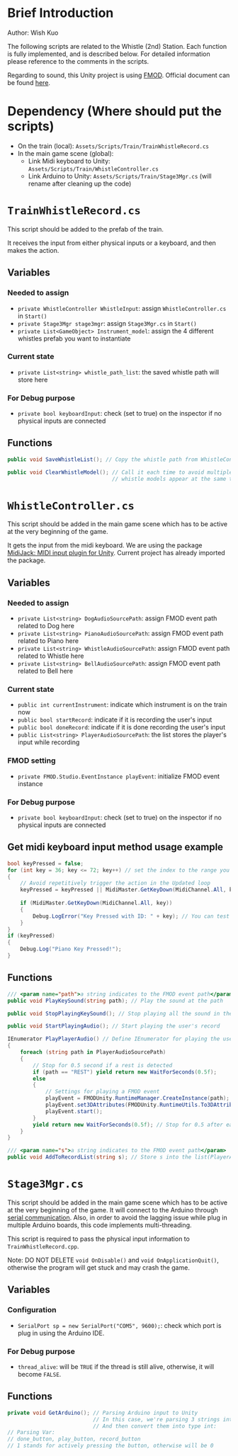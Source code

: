 # Brief Introduction
Author: Wish Kuo

The following scripts are related to the Whistle (2nd) Station.
Each function is fully implemented, and is described below. For detailed information please reference to the comments in the scripts.

Regarding to sound, this Unity project is using [FMOD](https://www.fmod.com/unity).
Official document can be found [here](https://www.fmod.com/resources/documentation-api?version=2.02&page=welcome.html).

# Dependency (Where should put the scripts)
- On the train (local): `Assets/Scripts/Train/TrainWhistleRecord.cs`
- In the main game scene (global):
    - Link Midi keyboard to Unity: `Assets/Scripts/Train/WhistleController.cs`
    - Link Arduino to Unity: `Assets/Scripts/Train/Stage3Mgr.cs` (will rename after cleaning up the code)

# `TrainWhistleRecord.cs`
This script should be added to the prefab of the train.

It receives the input from either physical inputs or a keyboard, and then makes the action.

## Variables 
### Needed to assign
- `private WhistleController WhistleInput`: assign `WhistleController.cs` in `Start()`
- `private Stage3Mgr stage3mgr`: assign `Stage3Mgr.cs` in `Start()`
- `private List<GameObject> Instrument_model`: assign the 4 different whistles prefab you want to instantiate

### Current state
- `private List<string> whistle_path_list`: the saved whistle path will store here

### For Debug purpose
- `private bool keyboardInput`: check (set to true) on the inspector if no physical inputs are connected

## Functions
``` C#
public void SaveWhistleList(); // Copy the whistle path from WhistleController.cs
```

``` C#
public void ClearWhistleModel(); // Call it each time to avoid multiple
                                 // whistle models appear at the same time  
```

# `WhistleController.cs`
This script should be added in the main game scene which has to be active at the very beginning of the game.

It gets the input from the midi keyboard. We are using the package [MidiJack: MIDI input plugin for Unity](https://github.com/keijiro/MidiJack). Current project has already imported the package.

## Variables 
### Needed to assign
- `private List<string> DogAudioSourcePath`: assign FMOD event path related to Dog here
- `private List<string> PianoAudioSourcePath`: assign FMOD event path related to Piano here
- `private List<string> WhistleAudioSourcePath`: assign FMOD event path related to Whistle here
- `private List<string> BellAudioSourcePath`: assign FMOD event path related to Bell here

### Current state
- `public int currentInstrument`: indicate which instrument is on the train now
- `public bool startRecord`: indicate if it is recording the user's input
- `public bool doneRecord`: indicate if it is done recording the user's input
- `public List<string> PlayerAudioSourcePath`: the list stores the player's input while recording

### FMOD setting
- `private FMOD.Studio.EventInstance playEvent`: initialize FMOD event instance

### For Debug purpose
- `private bool keyboardInput`: check (set to true) on the inspector if no physical inputs are connected

## Get midi keyboard input method usage example
``` C#
bool keyPressed = false;
for (int key = 36; key <= 72; key++) // set the index to the range you want to include
{
    // Avoid repetitively trigger the action in the Updated loop
    keyPressed = keyPressed || MidiMaster.GetKeyDown(MidiChannel.All, key); 
    
    if (MidiMaster.GetKeyDown(MidiChannel.All, key))
    {
        Debug.LogError("Key Pressed with ID: " + key); // You can test the key ID with this line
    }
}
if (keyPressed)
{
    Debug.Log("Piano Key Pressed!");
}
```

## Functions
``` C#
/// <param name="path">a string indicates to the FMOD event path</param>
public void PlayKeySound(string path); // Play the sound at the path
```

``` C#
public void StopPlayingKeySound(); // Stop playing all the sound in the scene
```

``` C#
public void StartPlayingAudio(); // Start playing the user's record
```

``` C#
IEnumerator PlayPlayerAudio() // Define IEnumerator for playing the user's record
{
    foreach (string path in PlayerAudioSourcePath)
    {
        // Stop for 0.5 second if a rest is detected
        if (path == "REST") yield return new WaitForSeconds(0.5f);
        else
        {
            // Settings for playing a FMOD event
            playEvent = FMODUnity.RuntimeManager.CreateInstance(path);
            playEvent.set3DAttributes(FMODUnity.RuntimeUtils.To3DAttributes(this.gameObject));
            playEvent.start();
        }
        yield return new WaitForSeconds(0.5f); // Stop for 0.5 after each sound clip
    }
}
```

``` C#
/// <param name="s">a string indicates to the FMOD event path</param>
public void AddToRecordList(string s); // Store s into the list(PlayerAudioSourcePath)
```

# `Stage3Mgr.cs`
This script should be added in the main game scene which has to be active at the very beginning of the game.
It will connect to the Arduino through [serial communication](https://create.arduino.cc/projecthub/raisingawesome/unity-game-engine-and-arduino-serial-communication-12fdd5).
Also, in order to avoid the lagging issue while plug in multiple Arduino boards, this code implements multi-threading.

This script is required to pass the physical input information to `TrainWhistleRecord.cpp`.

Note: DO NOT DELETE `void OnDisable()` and `void OnApplicationQuit()`, otherwise the program will get stuck and may crash the game.

## Variables 
### Configuration
- `SerialPort sp = new SerialPort("COM5", 9600);`: check which port is plug in using the Arduino IDE.

### For Debug purpose
- `thread_alive`: will be `TRUE` if the thread is still alive, otherwise, it will become `FALSE`. 

## Functions
``` C#
private void GetArduino(); // Parsing Arduino input to Unity
                           // In this case, we're parsing 3 strings into Unity,
                           // And then convert them into type int:
// Parsing Var: 
// done_button, play_button, record_button
// 1 stands for actively pressing the button, otherwise will be 0
```
